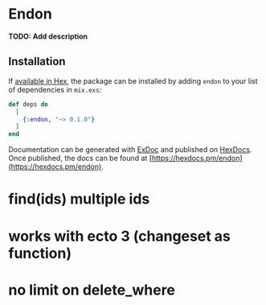 # Endon

**TODO: Add description**

## Installation

If [available in Hex](https://hex.pm/docs/publish), the package can be installed
by adding `endon` to your list of dependencies in `mix.exs`:

```elixir
def deps do
  [
    {:endon, "~> 0.1.0"}
  ]
end
```

Documentation can be generated with [ExDoc](https://github.com/elixir-lang/ex_doc)
and published on [HexDocs](https://hexdocs.pm). Once published, the docs can
be found at [https://hexdocs.pm/endon](https://hexdocs.pm/endon).

# find(ids) multiple ids
# works with ecto 3 (changeset as function)
# no limit on delete_where


